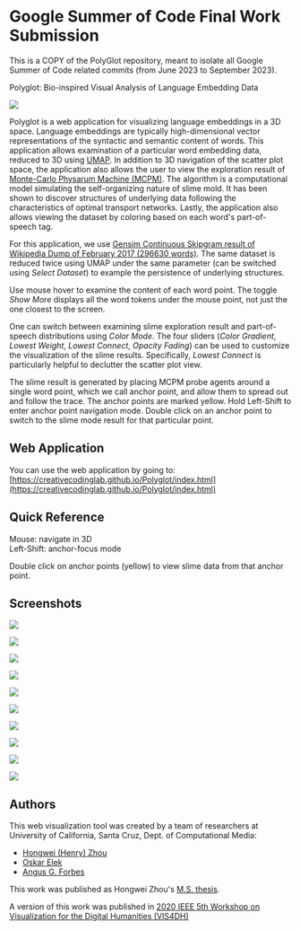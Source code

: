 # Google Summer of Code Final Work Submission

This is a COPY of the PolyGlot repository, meant to isolate all Google Summer of Code related commits (from June 2023 to September 2023).

Polyglot: Bio-inspired Visual Analysis of Language Embedding Data

[![](image/1_tool_overview.PNG)](image/1_tool_overview.PNG)


Polyglot is a web application for visualizing language embeddings in a 3D space. Language embeddings are typically high-dimensional vector representations of the syntactic and semantic content of words. This application allows examination of a particular word embedding data, reduced to 3D using [UMAP](https://arxiv.org/abs/1802.03426). In addition to 3D navigation of the scatter plot space, the application also allows the user to view the exploration result of [Monte-Carlo Physarum Machine (MCPM)](https://arxiv.org/abs/2009.02459). The algorithm is a computational model simulating the self-organizing nature of slime mold. It has been shown to discover structures of underlying data following the characteristics of optimal transport networks. Lastly, the application also allows viewing the dataset by coloring based on each word's part-of-speech tag.

For this application, we use [Gensim Continuous Skipgram result of Wikipedia Dump of February 2017 (296630 words)](http://vectors.nlpl.eu/repository/). The same dataset is reduced twice using UMAP under the same parameter (can be switched using _Select Dataset_) to example the persistence of underlying structures. 

Use mouse hover to examine the content of each word point. The toggle _Show More_ displays all the word tokens under the mouse point, not just the one closest to the screen.

One can switch between examining slime exploration result and part-of-speech distributions using _Color Mode_. The four sliders (_Color Gradient_, _Lowest Weight_, _Lowest Connect_, _Opacity Fading_) can be used to customize the visualization of the slime results. Specifically, _Lowest Connect_ is particularly helpful to declutter the scatter plot view.

The slime result is generated by placing MCPM probe agents around a single word point, which we call anchor point, and allow them to spread out and follow the trace. The anchor points are marked yellow. Hold Left-Shift to enter anchor point navigation mode. Double click on an anchor point to switch to the slime mode result for that particular point.

## Web Application

You can use the web application by going to: [https://creativecodinglab.github.io/Polyglot/index.html](https://creativecodinglab.github.io/Polyglot/index.html) 


## Quick Reference<br/>
Mouse: navigate in 3D <br/>
Left-Shift: anchor-focus mode<br/>

Double click on anchor points (yellow) to view slime data from that anchor point.


## Screenshots


[![](image/2_tool_hover.png)](image/2_tool_hover.png)

[![](image/3_tool_pos.png)](image/3_tool_pos.png)

[![](image/4_shift_anchor.png)](image/4_shift_anchor.png)

[![](image/5_lowest_conn.png)](image/5_lowest_conn.png)

[![](image/6_combined.png)](image/6_combined.png)

[![](image/8_onevstwomix_inverse.png)](image/8_onevstwomix_inverse.png)

[![](image/10_proper-noun.png)](image/10_proper-noun.png)

[![](image/11_onevstwo_total.png)](image/11_onevstwo_total.png)

[![](image/global-1-demo.png)](image/global-1-demo.png)

[![](image/global-together-more.png)](image/global-together-more.png)


## Authors

This web visualization tool was created by a team of researchers at University of California, Santa Cruz, Dept. of Computational Media:

- [Hongwei (Henry) Zhou](https://normand-1024.github.io/)
- [Oskar Elek](https://elek.pub/)
- [Angus G. Forbes](https://creativecoding.soe.ucsc.edu/angus/)

This work was published as Hongwei Zhou's [M.S. thesis](https://escholarship.org/uc/item/6zj1r9ch#main).

A version of this work was published in [2020 IEEE 5th Workshop on Visualization for the Digital Humanities (VIS4DH)](https://www.computer.org/csdl/proceedings-article/vis4dh/2020/915300a007/1pZ0Xs0EEqk)
